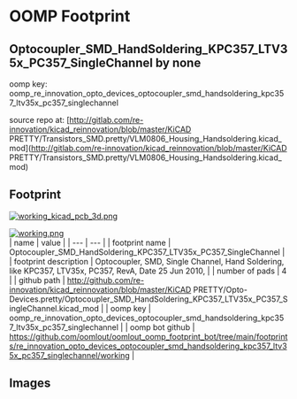 # OOMP Footprint  
## Optocoupler_SMD_HandSoldering_KPC357_LTV35x_PC357_SingleChannel  by none  
  
oomp key: oomp_re_innovation_opto_devices_optocoupler_smd_handsoldering_kpc357_ltv35x_pc357_singlechannel  
  
source repo at: [http://gitlab.com/re-innovation/kicad_reinnovation/blob/master/KiCAD PRETTY/Transistors_SMD.pretty/VLM0806_Housing_Handsoldering.kicad_mod](http://gitlab.com/re-innovation/kicad_reinnovation/blob/master/KiCAD PRETTY/Transistors_SMD.pretty/VLM0806_Housing_Handsoldering.kicad_mod)  
## Footprint  
  
[![working_kicad_pcb_3d.png](working_kicad_pcb_3d_600.png)](working_kicad_pcb_3d.png)  
  
[![working.png](working_600.png)](working.png)  
| name | value | 
| --- | --- | 
| footprint name | Optocoupler_SMD_HandSoldering_KPC357_LTV35x_PC357_SingleChannel | 
| footprint description | Optocoupler, SMD,  Single Channel, Hand Soldering, like KPC357, LTV35x, PC357, RevA, Date 25 Jun 2010, | 
| number of pads | 4 | 
| github path | http://github.com/re-innovation/kicad_reinnovation/blob/master/KiCAD PRETTY/Opto-Devices.pretty/Optocoupler_SMD_HandSoldering_KPC357_LTV35x_PC357_SingleChannel.kicad_mod | 
| oomp key | oomp_re_innovation_opto_devices_optocoupler_smd_handsoldering_kpc357_ltv35x_pc357_singlechannel | 
| oomp bot github | https://github.com/oomlout/oomlout_oomp_footprint_bot/tree/main/footprints/re_innovation_opto_devices_optocoupler_smd_handsoldering_kpc357_ltv35x_pc357_singlechannel/working | 
## Images  
